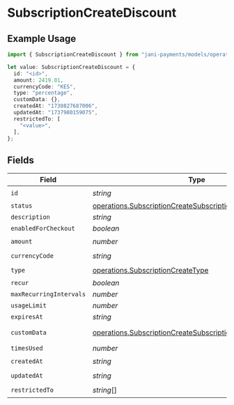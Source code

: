 # SubscriptionCreateDiscount

## Example Usage

```typescript
import { SubscriptionCreateDiscount } from "jani-payments/models/operations";

let value: SubscriptionCreateDiscount = {
  id: "<id>",
  amount: 2419.01,
  currencyCode: "KES",
  type: "percentage",
  customData: {},
  createdAt: "1730827687006",
  updatedAt: "1737980159075",
  restrictedTo: [
    "<value>",
  ],
};
```

## Fields

| Field                                                                                                                                    | Type                                                                                                                                     | Required                                                                                                                                 | Description                                                                                                                              |
| ---------------------------------------------------------------------------------------------------------------------------------------- | ---------------------------------------------------------------------------------------------------------------------------------------- | ---------------------------------------------------------------------------------------------------------------------------------------- | ---------------------------------------------------------------------------------------------------------------------------------------- |
| `id`                                                                                                                                     | *string*                                                                                                                                 | :heavy_check_mark:                                                                                                                       | N/A                                                                                                                                      |
| `status`                                                                                                                                 | [operations.SubscriptionCreateSubscriptionResponse200Status](../../models/operations/subscriptioncreatesubscriptionresponse200status.md) | :heavy_minus_sign:                                                                                                                       | N/A                                                                                                                                      |
| `description`                                                                                                                            | *string*                                                                                                                                 | :heavy_minus_sign:                                                                                                                       | N/A                                                                                                                                      |
| `enabledForCheckout`                                                                                                                     | *boolean*                                                                                                                                | :heavy_minus_sign:                                                                                                                       | N/A                                                                                                                                      |
| `amount`                                                                                                                                 | *number*                                                                                                                                 | :heavy_check_mark:                                                                                                                       | N/A                                                                                                                                      |
| `currencyCode`                                                                                                                           | *string*                                                                                                                                 | :heavy_check_mark:                                                                                                                       | N/A                                                                                                                                      |
| `type`                                                                                                                                   | [operations.SubscriptionCreateType](../../models/operations/subscriptioncreatetype.md)                                                   | :heavy_check_mark:                                                                                                                       | N/A                                                                                                                                      |
| `recur`                                                                                                                                  | *boolean*                                                                                                                                | :heavy_minus_sign:                                                                                                                       | N/A                                                                                                                                      |
| `maxRecurringIntervals`                                                                                                                  | *number*                                                                                                                                 | :heavy_minus_sign:                                                                                                                       | N/A                                                                                                                                      |
| `usageLimit`                                                                                                                             | *number*                                                                                                                                 | :heavy_minus_sign:                                                                                                                       | N/A                                                                                                                                      |
| `expiresAt`                                                                                                                              | *string*                                                                                                                                 | :heavy_minus_sign:                                                                                                                       | N/A                                                                                                                                      |
| `customData`                                                                                                                             | [operations.SubscriptionCreateSubscriptionCustomData](../../models/operations/subscriptioncreatesubscriptioncustomdata.md)               | :heavy_check_mark:                                                                                                                       | Any valid JSON value                                                                                                                     |
| `timesUsed`                                                                                                                              | *number*                                                                                                                                 | :heavy_minus_sign:                                                                                                                       | N/A                                                                                                                                      |
| `createdAt`                                                                                                                              | *string*                                                                                                                                 | :heavy_check_mark:                                                                                                                       | N/A                                                                                                                                      |
| `updatedAt`                                                                                                                              | *string*                                                                                                                                 | :heavy_check_mark:                                                                                                                       | N/A                                                                                                                                      |
| `restrictedTo`                                                                                                                           | *string*[]                                                                                                                               | :heavy_check_mark:                                                                                                                       | N/A                                                                                                                                      |